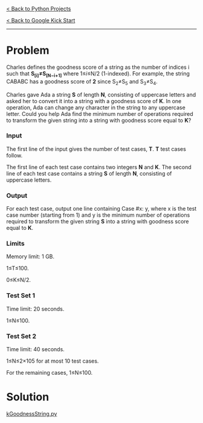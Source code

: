 [< Back to Python Projects](https://github.com/KrisLloyd/Python#python)

[< Back to Google Kick Start](https://github.com/KrisLloyd/Python/blob/master/GKS/readme.md#about)
***

# Problem

Charles defines the goodness score of a string as the number of indices i such that **S<sub>[i]</sub>≠S<sub>[N−i+1]</sub>** where 1≤*i*≤N/2 (1-indexed). For example, the string CABABC has a goodness score of **2** since S<sub>2</sub>≠S<sub>5</sub> and S<sub>3</sub>≠S<sub>4</sub>.

Charles gave Ada a string **S** of length **N**, consisting of uppercase letters and asked her to convert it into a string with a goodness score of **K**. In one operation, Ada can change any character in the string to any uppercase letter. Could you help Ada find the minimum number of operations required to transform the given string into a string with goodness score equal to **K**?

### Input

The first line of the input gives the number of test cases, **T**. **T** test cases follow.

The first line of each test case contains two integers **N** and **K**. The second line of each test case contains a string **S** of length **N**, consisting of uppercase letters.


### Output

For each test case, output one line containing Case #x: y, where x is the test case number (starting from 1) and y is the minimum number of operations required to transform the given string **S** into a string with goodness score equal to **K**.

### Limits
Memory limit: 1 GB.

1≤T≤100.

0≤K≤N/2.

### Test Set 1
Time limit: 20 seconds.

1≤N≤100.

### Test Set 2
Time limit: 40 seconds.

1≤N≤2×105 for at most 10 test cases.

For the remaining cases, 1≤N≤100.

# Solution

[kGoodnessString.py](./kGoodnessString.py)
